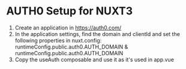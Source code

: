 # AUTH0 Setup for NUXT3 

1. Create an application in https://auth0.com/
2. In the application settings, find the domain and clientId and set the following properties in nuxt.config: runtimeConfig.public.auth0.AUTH_DOMAIN & runtimeConfig.public.auth0.AUTH_DOMAIN
3. Copy the useAuth composable and use it as it's used in app.vue
